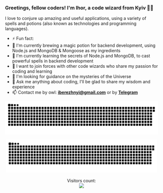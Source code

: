 ### Greetings, fellow coders! I'm Ihor, a code wizard from Kyiv 🧙‍♂️

I love to conjure up amazing and useful applications, using a variety of spells and potions (also known as technologies and programming languages).

- ⚡ Fun fact:
- 🔭 I'm currently brewing a magic potion for backend development, using Node.js and MongoDB & Mongoose as my ingredients
- 🌱 I'm currently learning the secrets of Node.js and MongoDB, to cast powerful spells in backend development
- 👯 I want to join forces with other code wizards who share my passion for coding and learning
- 🤔 I'm looking for guidance on the mysteries of the Universe
- 💬 Ask me anything about coding, I'll be glad to share my wisdom and experience
- 📫 Contact me by owl: <strong><a href="mailto:iberezhnyi@gmail.com">iberezhnyi@gmail.com</a></strong> or by <strong><a href="https://t.me/iberezhnyi">Telegram</a></strong>

<img width="800"  src="https://raw.githubusercontent.com/iberezhnyi/iberezhnyi/output/github-contribution-grid-snake-dark.svg" alt="snake" />

<p align="center"> 
<picture>
  <source media="(prefers-color-scheme: dark)" srcset="https://raw.githubusercontent.com/iberezhnyi/iberezhnyi/output/github-contribution-grid-snake-dark.svg">
  <source media="(prefers-color-scheme: light)" srcset="https://raw.githubusercontent.com/iberezhnyi/iberezhnyi/output/github-contribution-grid-snake.svg">
  <img alt="github contribution grid snake animation" width="500" src="https://raw.githubusercontent.com/iberezhnyi/iberezhnyi/output/github-contribution-grid-snake.svg">
</picture>
</p>

<p align="center"> 
  Visitors count:<br>
  <img src="https://profile-counter.glitch.me/iberezhnyi/count.svg" />
</p>
